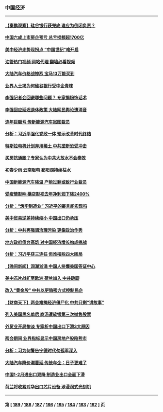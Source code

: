 ### 中国经济
---
#### [【秦鹏观察】硅谷银行获兜底 谁应为倒闭负责？](../../pages/ncid283/n13949714.md?03141645) 
#### [中国六成上市房企预亏 总亏损额超1700亿](../../pages/ncid283/n13949674.md?03141645) 
#### [美中经济走势现拐点 “中国世纪”难开启](../../pages/ncid283/n13947180.md?03141645) 
#### [油管热门视频 网站代理 翻墙必看视频](http://138.2.39.72:81/youtube.html?epic-marker?03141645)
#### [大陆汽车价格战惨烈 宝马13万能买到](../../pages/ncid283/n13949497.md?03141645) 
#### [业界人士揭为何硅谷银行受中企青睐](../../pages/ncid283/n13949617.md?03141645) 
#### [李强记者会回避哪些问题？ 专家揭粉饰话术](../../pages/ncid283/n13949349.md?03141645) 
#### [李强回应延迟退休政策 大陆网民舆论遭消音](../../pages/ncid283/n13949291.md?03141645) 
#### [连年巨额亏 传新能源汽车岚图裁员](../../pages/ncid283/n13948820.md?03141645) 
#### [分析：习近平强化党政一体 预示改革时代终结](../../pages/ncid283/n13948774.md?03141645) 
#### [特斯拉电机计划弃用稀土 中共垄断恐受冲击](../../pages/ncid283/n13948775.md?03141645) 
#### [买房抗通胀？专家认为中共大放水不会奏效](../../pages/ncid283/n13948132.md?03141645) 
#### [初春少雨 云南限电 鄱阳湖持续枯水](../../pages/ncid283/n13948145.md?03141645) 
#### [中国新能源汽车降温 产能过剩或致行业裁员](../../pages/ncid283/n13948131.md?03141645) 
#### [受疫情影响 横店影视去年净利润下降2400%](../../pages/ncid283/n13948140.md?03141645) 
#### [分析：“筑牢制造业” 习近平的豪言能实现吗](../../pages/ncid283/n13947476.md?03141645) 
#### [美中贸易逆差持续缩小 中国出口仍承压](../../pages/ncid283/n13947555.md?03141645) 
#### [分析：中共再强调治理污染 更像政治作秀](../../pages/ncid283/n13947577.md?03141645) 
#### [地方政府债台高筑 对中国经济增长构成挑战](../../pages/ncid283/n13947543.md?03141645) 
#### [分析：习近平获三连任 但难摆脱四大困局](../../pages/ncid283/n13947496.md?03141645) 
#### [【晚间新闻】润潮汹涌 中国人挤爆美国签证中心](../../pages/ncid283/n13947215.md?03141645) 
#### [美中芯片战扩至欧洲 荷兰加入 中共跳脚](../../pages/ncid283/n13946831.md?03141645) 
#### [改入“黄金股” 中共以更隐密方式控制民企](../../pages/ncid283/n13946762.md?03141645) 
#### [【财商天下】两会难掩经济僵尸化 中共只剩“讲故事”](../../pages/ncid283/n13946851.md?03141645) 
#### [列入美国黑名单后 商汤遭软银第三次抛售股票](../../pages/ncid283/n13946883.md?03141645) 
#### [外贸业开局惨淡 专家析中国出口下滑3大原因](../../pages/ncid283/n13945601.md?03141645) 
#### [两会期间 业界指标显示中国房地产股陷熊市](../../pages/ncid283/n13946741.md?03141645) 
#### [分析：习为何警告宁德时代勿孤军深入](../../pages/ncid283/n13946483.md?03141645) 
#### [大陆汽车降价潮蔓延 传统车企：日子更难了](../../pages/ncid283/n13946249.md?03141645) 
#### [中国1-2月进出口双降 制造业出口全面下滑](../../pages/ncid283/n13946371.md?03141645) 
#### [荷兰将收紧对华出口芯片设备 涉浸润式光刻机](../../pages/ncid283/n13945979.md?03141645) 

---
#### 第 [ [189](./189.md?03141645) / [188](./188.md?03141645) / [187](./187.md?03141645) / [186](./186.md?03141645) / [185](./185.md?03141645) / [184](./184.md?03141645) / [183](./183.md?03141645) / [182](./182.md?03141645) ] 页
